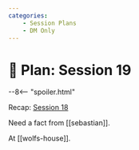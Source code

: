 ```yaml
---
categories:
    - Session Plans
    - DM Only
---
```


# 🔐 Plan: Session 19

--8<-- "spoiler.html"

Recap: [Session 18](../sessions/session-18.md)

Need a fact from [[sebastian]].

At [[wolfs-house]].
